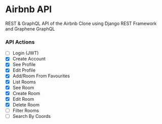 # Airbnb API

REST & GraphQL API of the Airbnb Clone using Django REST Framework and Graphene GraphQL

### API Actions

- [ ] Login (JWT)
- [x] Create Account
- [x] See Profile
- [x] Edit Profile
- [x] Add/Room From Favourites
- [x] List Rooms
- [x] See Room
- [x] Create Room
- [x] Edit Room
- [x] Delete Room
- [ ] Filter Rooms
- [ ] Search By Coords
